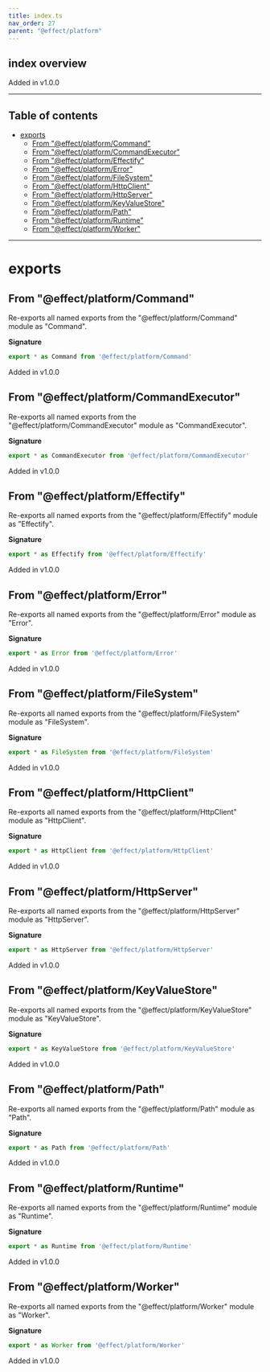 ```yaml
---
title: index.ts
nav_order: 27
parent: "@effect/platform"
---
```


## index overview

Added in v1.0.0

---

<h2 class="text-delta">Table of contents</h2>

- [exports](#exports)
  - [From "@effect/platform/Command"](#from-effectplatformcommand)
  - [From "@effect/platform/CommandExecutor"](#from-effectplatformcommandexecutor)
  - [From "@effect/platform/Effectify"](#from-effectplatformeffectify)
  - [From "@effect/platform/Error"](#from-effectplatformerror)
  - [From "@effect/platform/FileSystem"](#from-effectplatformfilesystem)
  - [From "@effect/platform/HttpClient"](#from-effectplatformhttpclient)
  - [From "@effect/platform/HttpServer"](#from-effectplatformhttpserver)
  - [From "@effect/platform/KeyValueStore"](#from-effectplatformkeyvaluestore)
  - [From "@effect/platform/Path"](#from-effectplatformpath)
  - [From "@effect/platform/Runtime"](#from-effectplatformruntime)
  - [From "@effect/platform/Worker"](#from-effectplatformworker)

---

# exports

## From "@effect/platform/Command"

Re-exports all named exports from the "@effect/platform/Command" module as "Command".

**Signature**

```ts
export * as Command from '@effect/platform/Command'
```

Added in v1.0.0

## From "@effect/platform/CommandExecutor"

Re-exports all named exports from the "@effect/platform/CommandExecutor" module as "CommandExecutor".

**Signature**

```ts
export * as CommandExecutor from '@effect/platform/CommandExecutor'
```

Added in v1.0.0

## From "@effect/platform/Effectify"

Re-exports all named exports from the "@effect/platform/Effectify" module as "Effectify".

**Signature**

```ts
export * as Effectify from '@effect/platform/Effectify'
```

Added in v1.0.0

## From "@effect/platform/Error"

Re-exports all named exports from the "@effect/platform/Error" module as "Error".

**Signature**

```ts
export * as Error from '@effect/platform/Error'
```

Added in v1.0.0

## From "@effect/platform/FileSystem"

Re-exports all named exports from the "@effect/platform/FileSystem" module as "FileSystem".

**Signature**

```ts
export * as FileSystem from '@effect/platform/FileSystem'
```

Added in v1.0.0

## From "@effect/platform/HttpClient"

Re-exports all named exports from the "@effect/platform/HttpClient" module as "HttpClient".

**Signature**

```ts
export * as HttpClient from '@effect/platform/HttpClient'
```

Added in v1.0.0

## From "@effect/platform/HttpServer"

Re-exports all named exports from the "@effect/platform/HttpServer" module as "HttpServer".

**Signature**

```ts
export * as HttpServer from '@effect/platform/HttpServer'
```

Added in v1.0.0

## From "@effect/platform/KeyValueStore"

Re-exports all named exports from the "@effect/platform/KeyValueStore" module as "KeyValueStore".

**Signature**

```ts
export * as KeyValueStore from '@effect/platform/KeyValueStore'
```

Added in v1.0.0

## From "@effect/platform/Path"

Re-exports all named exports from the "@effect/platform/Path" module as "Path".

**Signature**

```ts
export * as Path from '@effect/platform/Path'
```

Added in v1.0.0

## From "@effect/platform/Runtime"

Re-exports all named exports from the "@effect/platform/Runtime" module as "Runtime".

**Signature**

```ts
export * as Runtime from '@effect/platform/Runtime'
```

Added in v1.0.0

## From "@effect/platform/Worker"

Re-exports all named exports from the "@effect/platform/Worker" module as "Worker".

**Signature**

```ts
export * as Worker from '@effect/platform/Worker'
```

Added in v1.0.0
